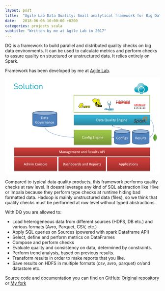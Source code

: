 ```yaml
---
layout: post
title:  "Agile Lab Data Quality: Small analytical framework for Big Data"
date:   2018-06-06 10:00:00 +0200
categories: projects scala
subtitle: "Written by me at Agile Lab in 2017"
---
```


DQ is a framework to build parallel and distributed quality checks on big data environments.
It can be used to calculate metrics and perform checks to assure quality on structured or unstructured data.
It relies entirely on Spark.

Framework has been developed by me at [Agile Lab](http://www.agilelab.it).

![Project architecture](/assets/img/DQ2.png)

Compared to typical data quality products, this framework performs quality checks at raw level.
It doesnt leverage any kind of SQL abstraction like Hive or Impala because they perform type checks at runtime hiding bad formatted data.
Hadoop is mainly unstructured data (files), so we think that quality checks must be performed at row level without typed abstractions.

With DQ you are allowed to:
- Load heterogeneous data from different sources (HDFS, DB etc.) and various formats (Avro, Parquet, CSV, etc.)
- Apply SQL queries on Sources (powered with spark Dataframe API) 
- Select, define and perform metrics on DataFrames
- Compose and perform checks
- Evaluate quality and consistency on data, determined by constraints.
- Perform trend analysis, based on previous results.
- Transform results in order to make reports that you like.
- Save results on HDFS in multiple formats (csv, avro, parquet) or/and datastore etc.

Source code and documentation you can find on GitHub:
[Original repository](https://github.com/agile-lab-dev/DataQuality) or
[My fork](https://github.com/emakhov/agilelab-data-quality)